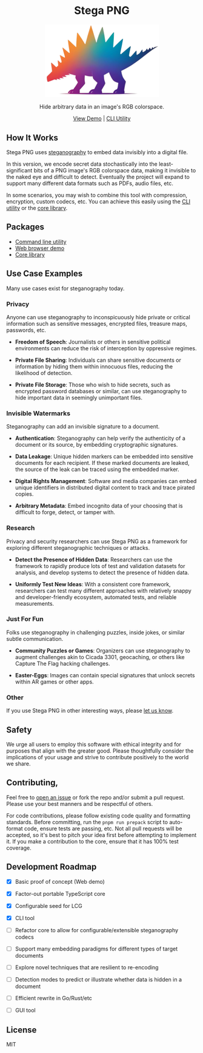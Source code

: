 <h1 align="center">Stega PNG</h1>

<p align="center">
  <a href="https://stegapng.netlify.app/">
    <img src="https://github.com/jchook/stega/blob/main/packages/web/public/stega-nobg.png?raw=true" width="300" />
  </a>
</p>

<p align="center">
  Hide arbitrary data in an image's RGB colorspace.
</p>

<p align="center">
  <a href="https://stegapng.netlify.app/">View Demo</a> |
  <a href="https://github.com/jchook/stega/blob/main/packages/cli/README.md">CLI Utility</a>
</p>


How It Works
------------

Stega PNG uses [steganography](https://en.wikipedia.org/wiki/Steganography) to embed data invisibly into a digital file.

In this version, we encode secret data stochastically into the least-significant bits of a PNG image's RGB colorspace data, making it invisible to the naked eye and difficult to detect. Eventually the project will expand to support many different data formats such as PDFs, audio files, etc.

In some scenarios, you may wish to combine this tool with compression,
encryption, custom codecs, etc. You can achieve this easily using the [CLI
utility](https://github.com/jchook/stega/blob/main/packages/cli/README.md) or
the [core
library](https://github.com/jchook/stega/blob/main/packages/core/README.md).


Packages
--------

- [Command line utility](https://github.com/jchook/stega/blob/main/packages/cli/README.md)
- [Web browser demo](https://github.com/jchook/stega/blob/main/packages/web/README.md)
- [Core library](https://github.com/jchook/stega/blob/main/packages/core/README.md)


Use Case Examples
-----------------

Many use cases exist for steganography today.


### Privacy

Anyone can use steganography to inconspicuously hide private or critical information such as sensitive messages, encrypted files, treasure maps, passwords, etc.

- **Freedom of Speech**: Journalists or others in sensitive political environments can reduce the risk of interception by oppressive regimes.

- **Private File Sharing**: Individuals can share sensitive documents or information by hiding them within innocuous files, reducing the likelihood of detection.

- **Private File Storage**: Those who wish to hide secrets, such as encrypted password databases or similar, can use steganography to hide important data in seemingly unimportant files.


### Invisible Watermarks

Steganography can add an invisible signature to a document.

- **Authentication**: Steganography can help verify the authenticity of a document or its source, by embedding cryptographic signatures.

- **Data Leakage**: Unique hidden markers can be embedded into sensitive documents for each recipient. If these marked documents are leaked, the source of the leak can be traced using the embedded marker.

- **Digital Rights Management**: Software and media companies can embed unique identifiers in distributed digital content to track and trace pirated copies.

- **Arbitrary Metadata**: Embed incognito data of your choosing that is difficult to forge, detect, or tamper with.


### Research

Privacy and security researchers can use Stega PNG as a framework for exploring different steganographic techniques or attacks.

- **Detect the Presence of Hidden Data**: Researchers can use the framework to rapidly produce lots of test and validation datasets for analysis, and develop systems to detect the presence of hidden data.

- **Uniformly Test New Ideas**: With a consistent core framework, researchers can test many different approaches with relatively snappy and developer-friendly ecosystem, automated tests, and reliable measurements.


### Just For Fun

Folks use steganography in challenging puzzles, inside jokes, or similar subtle communication.

- **Community Puzzles or Games**: Organizers can use steganography to augment challenges akin to Cicada 3301, geocaching, or others like Capture The Flag hacking challenges.

- **Easter-Eggs**: Images can contain special signatures that unlock secrets within AR games or other apps.


### Other

If you use Stega PNG in other interesting ways, please [let us know](https://github.com/jchook/stega/issues/new).


Safety
------

We urge all users to employ this software with ethical integrity and for purposes that align with the greater good. Please thoughtfully consider the implications of your usage and strive to contribute positively to the world we share.


Contributing,
------------

Feel free to [open an issue](https://github.com/jchook/stega/issues/new) or fork the repo and/or submit a pull request. Please use your best manners and be respectful of others.

For code contributions, please follow existing code quality and formatting standards. Before committing, run the `pnpm run prepack` script to auto-format code, ensure tests are passing, etc. Not all pull requests will be accepted, so it's best to pitch your idea first before attempting to implement it. If you make a contribution to the core, ensure that it has 100% test coverage.


Development Roadmap
-------------------

- [x] Basic proof of concept (Web demo)
- [x] Factor-out portable TypeScript core
- [x] Configurable seed for LCG
- [x] CLI tool
- [ ] Refactor core to allow for configurable/extensible steganography codecs
- [ ] Support many embedding paradigms for different types of target documents
- [ ] Explore novel techniques that are resilient to re-encoding
- [ ] Detection modes to predict or illustrate whether data is hidden in a document
- [ ] Efficient rewrite in Go/Rust/etc
- [ ] GUI tool


License
-------

MIT
